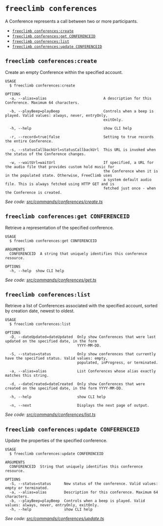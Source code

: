 `freeclimb conferences`
=======================

A Conference represents a call between two or more participants.

* [`freeclimb conferences:create`](#freeclimb-conferencescreate)
* [`freeclimb conferences:get CONFERENCEID`](#freeclimb-conferencesget-conferenceid)
* [`freeclimb conferences:list`](#freeclimb-conferenceslist)
* [`freeclimb conferences:update CONFERENCEID`](#freeclimb-conferencesupdate-conferenceid)

## `freeclimb conferences:create`

Create an empty Conference within the specified account.

```
USAGE
  $ freeclimb conferences:create

OPTIONS
  -a, --alias=alias                          A description for this Conference. Maximum 64 characters.

  -b, --playBeep=playBeep                    Controls when a beep is played. Valid values: always, never, entryOnly,
                                             exitOnly.

  -h, --help                                 show CLI help

  -r, --record=true|false                    Setting to true records the entire Conference.

  -s, --statusCallbackUrl=statusCallbackUrl  This URL is invoked when the status of the Conference changes.

  -w, --waitUrl=waitUrl                      If specified, a URL for the audio file that provides custom hold music for
                                             the Conference when it is in the populated state. Otherwise, FreeClimb uses
                                             a system default audio file. This is always fetched using HTTP GET and is
                                             fetched just once - when the Conference is created.
```

_See code: [src/commands/conferences/create.ts](https://github.com/FreeClimbAPI/freeclimb-cli/blob/v0.5.1/src/commands/conferences/create.ts)_

## `freeclimb conferences:get CONFERENCEID`

Retrieve a representation of the specified conference.

```
USAGE
  $ freeclimb conferences:get CONFERENCEID

ARGUMENTS
  CONFERENCEID  A string that uniquely identifies this conference resource.

OPTIONS
  -h, --help  show CLI help
```

_See code: [src/commands/conferences/get.ts](https://github.com/FreeClimbAPI/freeclimb-cli/blob/v0.5.1/src/commands/conferences/get.ts)_

## `freeclimb conferences:list`

Retrieve a list of Conferences associated with the specified account, sorted by creation date, newest to oldest.

```
USAGE
  $ freeclimb conferences:list

OPTIONS
  -D, --dateUpdated=dateUpdated  Only show Conferences that were last updated on the specified date, in the form
                                 YYYY-MM-DD.

  -S, --status=status            Only show conferences that currently have the specified status. Valid values: empty,
                                 populated, inProgress, or terminated.

  -a, --alias=alias              List Conferences whose alias exactly matches this string.

  -d, --dateCreated=dateCreated  Only show Conferences that were created on the specified date, in the form YYYY-MM-DD.

  -h, --help                     show CLI help

  -n, --next                     Displays the next page of output.
```

_See code: [src/commands/conferences/list.ts](https://github.com/FreeClimbAPI/freeclimb-cli/blob/v0.5.1/src/commands/conferences/list.ts)_

## `freeclimb conferences:update CONFERENCEID`

Update the properties of the specified conference.

```
USAGE
  $ freeclimb conferences:update CONFERENCEID

ARGUMENTS
  CONFERENCEID  String that uniquely identifies this conference resource.

OPTIONS
  -S, --status=status      New status of the conference. Valid values: empty or terminated.
  -a, --alias=alias        Description for this conference. Maximum 64 characters.
  -b, --playBeep=playBeep  Controls when a beep is played. Valid values: always, never, entryOnly, exitOnly.
  -h, --help               show CLI help
```

_See code: [src/commands/conferences/update.ts](https://github.com/FreeClimbAPI/freeclimb-cli/blob/v0.5.1/src/commands/conferences/update.ts)_
